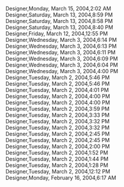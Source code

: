 ﻿Designer,Monday, March 15, 2004,2:02 AM  Designer,Saturday, March 13, 2004,8:59 PM  Designer,Saturday, March 13, 2004,8:58 PM  Designer,Saturday, March 13, 2004,8:40 PM  Designer,Friday, March 12, 2004,12:55 PM  Designer,Wednesday, March 3, 2004,6:14 PM  Designer,Wednesday, March 3, 2004,6:13 PM  Designer,Wednesday, March 3, 2004,6:11 PM  Designer,Wednesday, March 3, 2004,6:09 PM  Designer,Wednesday, March 3, 2004,6:04 PM  Designer,Wednesday, March 3, 2004,4:00 PM  Designer,Tuesday, March 2, 2004,5:46 PM  Designer,Tuesday, March 2, 2004,5:46 PM  Designer,Tuesday, March 2, 2004,4:01 PM  Designer,Tuesday, March 2, 2004,4:00 PM  Designer,Tuesday, March 2, 2004,4:00 PM  Designer,Tuesday, March 2, 2004,3:59 PM  Designer,Tuesday, March 2, 2004,3:33 PM  Designer,Tuesday, March 2, 2004,3:32 PM  Designer,Tuesday, March 2, 2004,3:32 PM  Designer,Tuesday, March 2, 2004,2:45 PM  Designer,Tuesday, March 2, 2004,2:45 PM  Designer,Tuesday, March 2, 2004,2:00 PM  Designer,Tuesday, March 2, 2004,1:52 PM  Designer,Tuesday, March 2, 2004,1:44 PM  Designer,Tuesday, March 2, 2004,1:28 PM  Designer,Tuesday, March 2, 2004,12:12 PM  Designer,Monday, February 16, 2004,6:17 AM